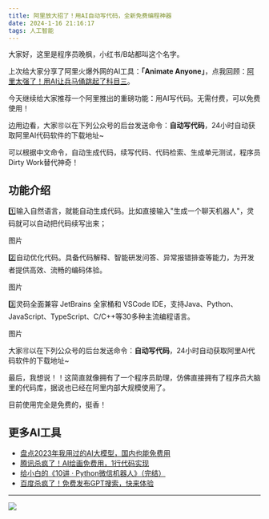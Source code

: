 ```yaml
---
title: 阿里放大招了！用AI自动写代码，全新免费编程神器
date: 2024-1-16 21:16:17
tags: 人工智能
---
```


大家好，这里是程序员晚枫，小红书/B站都叫这个名字。

上次给大家分享了阿里火爆外网的AI工具：**「Animate Anyone」**，点我回顾：[阿里太强了！用AI让兵马俑跳起了科目三](https://mp.weixin.qq.com/s/I-ucQ2AUuIrSgdFG4fAiEQ)。

今天继续给大家推荐一个阿里推出的重磅功能：用AI写代码。无需付费，可以免费使用！

边用边看，大家🉑以在下列公众号的后台发送命令：**自动写代码**，24小时自动获取阿里AI代码软件的下载地址~



可以根据中文命令，自动生成代码，续写代码、代码检索、生成单元测试，程序员Dirty Work替代神奇！

## 功能介绍

1️⃣输入自然语言，就能自动生成代码。比如直接输入"生成一个聊天机器人"，灵码就可以自动把代码续写出来；

图片

2️⃣自动优化代码。具备代码解释、智能研发问答、异常报错排查等能力，为开发者提供高效、流畅的编码体验。

图片


3️⃣灵码全面兼容 JetBrains 全家桶和 VSCode IDE，支持Java、Python、JavaScript、TypeScript、C/C++等30多种主流编程语言。

图片


大家🉑以在下列公众号的后台发送命令：**自动写代码**，24小时自动获取阿里AI代码软件的下载地址~

最后，我想说！！这简直就像拥有了一个程序员助理，仿佛直接拥有了程序员大脑里的代码库，据说也已经在阿里内部大规模使用了。

目前使用完全是免费的，挺香！



## 更多AI工具

- [盘点2023年我用过的AI大模型，国内也能免费用](https://mp.weixin.qq.com/s/AjK-FDSJZtpkYoDWNhivzw)
- [腾讯杀疯了！AI绘画免费用，1行代码实现](https://mp.weixin.qq.com/s/-rx03ewvRieaFTDwbAmzOw)
- [给小白的《10讲 · Python微信机器人》（完结）](https://mp.weixin.qq.com/s/-oR2dUakXEY3vmPbzVtrnA)
- [百度杀疯了！免费发布GPT搜索，快来体验](https://mp.weixin.qq.com/s/7LkU6b8DRkKYZ-kgMHGrWQ)



-----

![](https://www.python-office.com/assets/img/ai-group.26a72793.jpg)